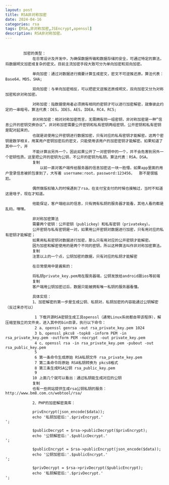 ```yaml
---
layout: post
title: RSA非对称加密
date: 2024-04-16
categories: rsa
tags: [RSA,非对称加密,JSEncrypt,openssl]
description: RSA非对称加密。
---
```


<pre>
    <code>
        加密的类型：
            在日常设计及开发中，为确保数据传输和数据存储的安全，可通过特定的算法，将数据明文加密成复杂的密文。目前主流加密手段大致可分为单向加密和双向加密。
            
            单向加密：通过对数据进行摘要计算生成密文，密文不可逆推还原。算法代表：Base64，MD5，SHA; 
            
            双向加密：与单向加密相反，可以把密文逆推还原成明文，双向加密又分为对称加密和非对称加密。
            
            对称加密：指数据使用者必须拥有相同的密钥才可以进行加密解密，就像彼此约定的一串暗号。算法代表：DES，3DES，AES，IDEA，RC4，RC5;
            
            非对称加密：相对对称加密而言，无需拥有同一组密钥，非对称加密是一种“信息公开的密钥交换协议”。非对称加密需要公开密钥和私有密钥两组密钥，公开密钥和私有密钥是配对起来的，
            也就是说使用公开密钥进行数据加密，只有对应的私有密钥才能解密。这两个密钥是数学相关，用某用户密钥加密后的密文，只能使用该用户的加密密钥才能解密。如果知道了其中一个，并
            不能计算出另外一个。因此如果公开了一对密钥中的一个，并不会危害到另外一个密钥性质。这里把公开的密钥为公钥，不公开的密钥为私钥。算法代表：RSA，DSA。
            复制
            　　以前一直对客户端传给服务器的信息加密这一块一脸懵，如果app里面的用户登录信息被抓包拿到了，大写着 username:root，password:123456，  那不是很尴尬。
            
            偶然做版权输入的时候遇到了rsa，在支付宝支付的时候也接触过，当时不知道这是啥子，现在才知道。
            
            他能保证，客户端给出的信息，只有拥有私钥的服务器才能看，其他人看的都是乱码，嘿嘿。
            
            非对称加密算法
            需要两个密钥：公开密钥（publickey）和私有密钥（privatekey）。
            公开密钥与私有密钥是一对，如果用公开密钥对数据进行加密，只有用对应的私有密钥才能解密；
            如果用私有密钥对数据进行加密，那么只有用对应的公开密钥才能解密。
            因为加密和解密使用的是两个不同的密钥，所以这种算法叫作非对称加密算法。
            复制
            注意以上的一个点，公钥加密的数据，只有对应的私钥才能解密
            
            在日常使用中是酱紫的：
            
            将私钥private_key.pem用在服务器端，公钥发放给android跟ios等前端
            复制
            客户端用公钥加密过后，数据只能被拥有唯一私钥的服务器看懂。
            
            具体实现：
            1、加密解密的第一步是生成公钥、私钥对，私钥加密的内容能通过公钥解密（反过来亦可以）
            
             1 下载开源RSA密钥生成工具openssl（通常Linux系统都自带该程序），解压缩至独立的文件夹，进入其中的bin目录，执行以下命令：
             2 a、openssl genrsa -out rsa_private_key.pem 1024
             3 b、openssl pkcs8 -topk8 -inform PEM -in rsa_private_key.pem -outform PEM -nocrypt -out private_key.pem
             4 c、openssl rsa -in rsa_private_key.pem -pubout -out rsa_public_key.pem
             5 
             6 第一条命令生成原始 RSA私钥文件 rsa_private_key.pem
             7 第二条命令将原始 RSA私钥转换为 pkcs8格式
             8 第三条生成RSA公钥 rsa_public_key.pem
             9 
            10 上面几个就可以看出：通过私钥能生成对应的公钥
            复制
            也有一些网站提供生成rsa公钥私钥的服务：http://www.bm8.com.cn/webtool/rsa/
            
            2、PHP的加密解密类库：
            
            <?php
            
            
            class Rsa {
             
                /**     
                 * 获取私钥     
                 * @return bool|resource     
                 */    
                private static function getPrivateKey() 
                {        
                    $abs_path = dirname(__FILE__) . '/rsa_private_key.pem';
                    $content = file_get_contents($abs_path);    
                    return openssl_pkey_get_private($content);    
                }    
            
                /**     
                 * 获取公钥     
                 * @return bool|resource     
                 */    
                private static function getPublicKey()
                {   
                    $abs_path = dirname(__FILE__) . '/rsa_public_key.pem';
                    $content = file_get_contents($abs_path);    
                    return openssl_pkey_get_public($content);     
                }
            
                /**     
                 * 私钥加密     
                 * @param string $data     
                 * @return null|string     
                 */    
                public static function privEncrypt($data = '')    
                {        
                    if (!is_string($data)) {            
                        return null;       
                    }        
                    return openssl_private_encrypt($data,$encrypted,self::getPrivateKey()) ? base64_encode($encrypted) : null;    
                }    
            
                /**     
                 * 公钥加密     
                 * @param string $data     
                 * @return null|string     
                 */    
                public static function publicEncrypt($data = '')   
                {        
                    if (!is_string($data)) {            
                        return null;        
                    }        
                    return openssl_public_encrypt($data,$encrypted,self::getPublicKey()) ? base64_encode($encrypted) : null;    
                }    
            
                /**     
                 * 私钥解密     
                 * @param string $encrypted     
                 * @return null     
                 */    
                public static function privDecrypt($encrypted = '')    
                {        
                    if (!is_string($encrypted)) {            
                        return null;        
                    }        
                    return (openssl_private_decrypt(base64_decode($encrypted), $decrypted, self::getPrivateKey())) ? $decrypted : null;    
                }    
            
                /**     
                 * 公钥解密     
                 * @param string $encrypted     
                 * @return null     
                 */    
                public static function publicDecrypt($encrypted = '')    
                {        
                    if (!is_string($encrypted)) {            
                        return null;        
                    }        
                return (openssl_public_decrypt(base64_decode($encrypted), $decrypted, self::getPublicKey())) ? $decrypted : null;    
                }
            }
            复制
            调用demo：
            <?php
            
            require_once "Rsa.php";
            $rsa = new Rsa();
            $data['name'] = 'Tom';
            $data['age']  = '20';
            $privEncrypt = $rsa->privEncrypt(json_encode($data));
            echo '私钥加密后:'.$privEncrypt.'<br>';
            
            $publicDecrypt = $rsa->publicDecrypt($privEncrypt);
            echo '公钥解密后:'.$publicDecrypt.'<br>';
            
            $publicEncrypt = $rsa->publicEncrypt(json_encode($data));
            echo '公钥加密后:'.$publicEncrypt.'<br>';
            
            $privDecrypt = $rsa->privDecrypt($publicEncrypt);
            echo '私钥解密后:'.$privDecrypt.'<br>';
    </code>
</pre>
